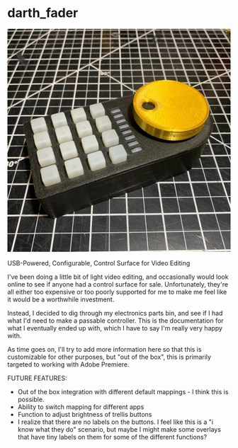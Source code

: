 # darth_fader
![Image of completed device. It looks awesome.](https://github.com/squares/darth_fader/blob/main/Image_FinishedDevice.jpg?raw=true)

USB-Powered, Configurable, Control Surface for Video Editing 

I've been doing a little bit of light video editing, and occasionally would look online to see if anyone had a control surface for sale. Unfortunately, they're all either too expensive or too poorly supported for me to make me feel like it would be a worthwhile investment. 

Instead, I decided to dig through my electronics parts bin, and see if I had what I'd need to make a passable controller.  This is the documentation for what I eventually ended up with, which I have to say I'm really very happy with.

As time goes on, I'll try to add more information here so that this is customizable for other purposes, but "out of the box", this is primarily targeted to working with Adobe Premiere.

FUTURE FEATURES:
* Out of the box integration with different default mappings - I think this is possible.
* Ability to switch mapping for different apps
* Function to adjust brightness of trellis buttons
* I realize that there are no labels on the buttons. I feel like this is a "i know what they do" scenario, but maybe I might make some overlays that have tiny labels on them for some of the different functions?

